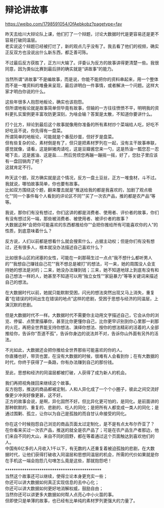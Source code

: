 # 辩论讲故事

https://weibo.com/1798591054/OfAebkobz?pagetype=fav

昨天去给川大辩论队上课，他们打了一个辩题，讨论大数据时代是更容易还是更不容易打破同温层。  
老实说这个辩题已经被打烂了，新的观点几乎没有了。我去看了他们的视频，确实正反双方也没说出什么新东西，都乏善可陈。  
  
不过最后反方获胜了，正方川大输了。评委认为反方的故事讲得更清楚一些。我很同意，因为类似比赛到最后拼的确实就是“讲故事”的能力。  
  
当然所谓“讲故事”不是编故事，而是说，你能不能把你的资料串起来，用一个整体而不是一堆资料的堆叠来呈现，最后讲明白一件事情，或者解决一个问题。这样大家才明白你说的什么。  
  
这些年很多人抱怨地板论，确实也该抱怨。  
但所谓地板论就是故事简单但毕竟有故事，但输的一方往往愤愤不平，明明我的资料更扎实案例更丰富攻防更深刻，为啥会输？答案是太散，不知道你要讲什么。  
  
打个比方，辩论到最后这个故事就像用你准备的所有素材炒个菜端给人吃，好吃不好吃且不说，你先得有一盘菜。  
所谓简单的地板论，可能就是个番茄炒蛋，但好歹是盘菜。  
但有些复杂的论，素材倒是有了，但只是把素材罗列在一起，没有主干故事串联，感觉就像，请看，这是鲜猪肉请吃，这是豆瓣酱您来一勺，这是热油一瓢您忍一忍喝下去，这是酱油、这是盐……然后劳烦您再蹦一蹦摇一摇，好了，您肚子里应该有一盘回锅肉了吧？  
这就肯定不行。  
  
昨天这个题，双方确实就是这个情况，反方一盘土豆丝，正方一堆食材，斗不过。  
我就说，哪怕故事简单，你也要有故事。  
比如双方围绕这个题，翻来覆去就是“推送给我的都是我喜欢的，加剧了观点极化”“同一个事件每个人看到的评论区不同””买了一次农产品，推的都是农产品“等等。  
  
我说，那你们有没有想过，你们这讲的都是消费者、使用者、评价者的故事，你们有没有想过另一端，那些被消费者、被使用者、被评价者的故事？  
大数据这种“会把你可能喜欢的东西都推给你”“会把你推给所有可能喜欢你的人”的性质，到底意味着什么？  
  
反方说，人们以前都是想看什么就会搜索什么，占据主动权；但是你们有没有想过，还有很多人，根本就没办法描述自己喜欢什么？  
  
比如很多山区的闭塞的女性，可能在一刹那萌生过一点点“我不想什么都听男人的”“我想自己赚钱自己花”“我不想总是被打”的想法，可一来，她的周围没人会支持她的想法是对的；二来，她没办法赚到钱；三来，她不知道地球上到底有没有和自己想法一样的人，她甚至不知道可以用“独立女性”“家庭暴力”等等关键词来描述自己的想法。  
  
在大数据时代以前，她就只能默默受困，闪光的想法突然出现又马上消失，重复着“在错误的时间出生在错误的地点”这样的悲剧，受困于思想与经济的同温层，上演沉默的悲剧。  
  
但是大数据时代不一样。大数据时代不需要你主动用文字描述自己，它会从你的浏览、停留、点赞里描摹你，甚至比你更懂你自己，比你更早识别到你心里那一刹那的火花，再把全世界能支持你想法、演绎你想法、按你的想法精彩的活着的人全部推给你，告诉你“吾道不孤”，告诉你身边的说法并不对，告诉你山外面有另外的活法。  
  
不光如此，大数据还会把你推给全世界那些可能喜欢的你的人。  
你直播也好，带货也罢，在没有大数据的时候，很难有人会看到你；在有大数据的时代，你终于获得了一条路，你有办法赚到自己的那份钱。  
  
至此，思想和经济的同温层都被打破，人获得了成为新人的机会。  
  
我们再把视角拨回来继续这个故事。  
反方抱怨，推送的商品都被定制，人和人异化成了一个个小圈子，彼此之间交流好像更少冲突好像更甚，这不好。  
正方的故事会说，是啊，异化固然不好。但比异化更可怕的，是同化。是前面讲的那种默默的、重复的、悲剧的、吃人的同化；是把所有人都变成一类人的同化；是通过围剿、孤立，让你以为自己是孤独的而自甘认命接受的同化。  
  
你在这个时候抱怨自己浏览的商品页面太过定制化，是不是有点太布尔乔亚了？  
在你看来买过一次农产品，推送的就全是农产品了；可是在农产品生产者那边，他们来自不同的大山，来自不同的田野，都在等着通过这个页面触达到喜欢他们的人。  
中国有6亿多的人月收入1千以下，有无数的人还重复着被迫孤独的悲剧，在大数据时代，让他们获得打破收入同温层和思想同温层的机会，所需的代价如果就是你在手机这一端会抱怨几句嗐怎么竟是这些，那就抱怨吧！  
  
\*\*\*\*\*\*\*\*\*\*\*\*\*\*\*\*\*\*\*\*\*\*\*\*\*\*\*\*\*\*\*\*\*\*\*\*\*\*\*\*\*\*\*\*\*  
当然这个故事还可以继续，使得立论本身更充实一些；  
你还可以讲大数据如何真正实现信息的去中心化；  
你还可以讲大数据如何更好地消解权威，鼓励自由；  
当然你还可以讲更多大数据如何帮人点亮心中小火苗的事。  
但即使只是单薄的故事，也已经有比单纯的素材罗列更强大的力量了。

